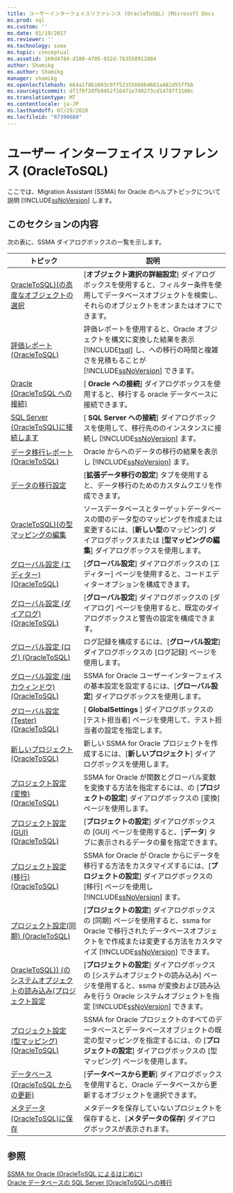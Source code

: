 ```yaml
---
title: ユーザーインターフェイスリファレンス (OracleToSQL) |Microsoft Docs
ms.prod: sql
ms.custom: ''
ms.date: 01/19/2017
ms.reviewer: ''
ms.technology: ssma
ms.topic: conceptual
ms.assetid: 160d4784-d108-4705-932d-763558912804
author: Shamikg
ms.author: Shamikg
manager: shamikg
ms.openlocfilehash: 664a1f861603c9ff52355660b4601a482d55ffbb
ms.sourcegitcommit: df1f0f2dfb9452f16471e740273cd1478ff3100c
ms.translationtype: MT
ms.contentlocale: ja-JP
ms.lasthandoff: 07/29/2020
ms.locfileid: "87390688"
---
```

# <a name="user-interface-reference-oracletosql"></a>ユーザー インターフェイス リファレンス (OracleToSQL)
ここでは、Migration Assistant (SSMA) for Oracle のヘルプトピックについて説明 [!INCLUDE[ssNoVersion](../../includes/ssnoversion-md.md)] します。  
  
## <a name="in-this-section"></a>このセクションの内容  
次の表に、SSMA ダイアログボックスの一覧を示します。  
  
|トピック|説明|  
|-|-|  
|[OracleToSQL&#41;&#40;の高度なオブジェクトの選択](../../ssma/oracle/advanced-object-selection-oracletosql.md)|[**オブジェクト選択の詳細設定**] ダイアログボックスを使用すると、フィルター条件を使用してデータベースオブジェクトを検索し、それらのオブジェクトをオンまたはオフにできます。|  
|[評価レポート &#40;OracleToSQL&#41;](../../ssma/oracle/assessment-report-oracletosql.md)|評価レポートを使用すると、Oracle オブジェクトを構文に変換した結果を表示 [!INCLUDE[tsql](../../includes/tsql-md.md)] し、への移行の時間と複雑さを見積もることが [!INCLUDE[ssNoVersion](../../includes/ssnoversion-md.md)] できます。|  
|[Oracle &#40;OracleToSQL への接続&#41;](../../ssma/oracle/connect-to-oracle-oracletosql.md)|[ **Oracle への接続**] ダイアログボックスを使用すると、移行する oracle データベースに接続できます。|  
|[SQL Server &#40;OracleToSQL&#41;に接続します](../../ssma/oracle/connect-to-sql-server-oracletosql.md)|[ **SQL Server への接続**] ダイアログボックスを使用して、移行先ののインスタンスに接続し [!INCLUDE[ssNoVersion](../../includes/ssnoversion-md.md)] ます。|  
|[データ移行レポート &#40;OracleToSQL&#41;](../../ssma/oracle/data-migration-report-oracletosql.md)|Oracle からへのデータの移行の結果を表示し [!INCLUDE[ssNoVersion](../../includes/ssnoversion-md.md)] ます。|  
|[データの移行設定](data-migration-settings-oracletosql.md)|[**拡張データ移行の設定**] タブを使用すると、データ移行のためのカスタムクエリを作成できます。|  
|[OracleToSQL&#41;&#40;の型マッピングの編集](../../ssma/oracle/edit-type-mapping-oracletosql.md)|ソースデータベースとターゲットデータベースの間のデータ型のマッピングを作成または変更するには、[**新しい型**のマッピング] ダイアログボックスまたは [**型マッピングの編集**] ダイアログボックスを使用します。|  
|[グローバル設定 &#40;エディター&#41; &#40;OracleToSQL&#41;](../../ssma/oracle/global-settings-editor-oracletosql.md)|[**グローバル設定**] ダイアログボックスの [エディター] ページを使用すると、コードエディターオプションを構成できます。|  
|[グローバル設定 &#40;ダイアログ&#41;  &#40;OracleToSQL&#41;](../../ssma/oracle/global-settings-dialogs-oracletosql.md)|[**グローバル設定**] ダイアログボックスの [ダイアログ] ページを使用すると、既定のダイアログボックスと警告の設定を構成できます。|  
|[グローバル設定 &#40;ログ&#41; &#40;OracleToSQL&#41;](../../ssma/oracle/global-settings-logging-oracletosql.md)|ログ記録を構成するには、[**グローバル設定**] ダイアログボックスの [ログ記録] ページを使用します。|  
|[グローバル設定 &#40;出力ウィンドウ&#41;  &#40;OracleToSQL&#41;](../../ssma/oracle/global-settings-output-window-oracletosql.md)|SSMA for Oracle ユーザーインターフェイスの基本設定を設定するには、[**グローバル設定**] ダイアログボックスを使用します。|  
|[グローバル設定 &#40;Tester&#41; &#40;OracleToSQL&#41;](../../ssma/oracle/global-settings-tester-oracletosql.md)|[ **GlobalSettings** ] ダイアログボックスの [テスト担当者] ページを使用して、テスト担当者の設定を指定します。|  
|[新しいプロジェクト &#40;OracleToSQL&#41;](../../ssma/oracle/new-project-oracletosql.md)|新しい SSMA for Oracle プロジェクトを作成するには、[**新しいプロジェクト**] ダイアログボックスを使用します。|  
|[プロジェクト設定 &#40;変換&#41; &#40;OracleToSQL&#41;](../../ssma/oracle/project-settings-conversion-oracletosql.md)|SSMA for Oracle が関数とグローバル変数を変換する方法を指定するには、の [**プロジェクトの設定**] ダイアログボックスの [変換] ページを使用します。|  
|[プロジェクト設定 &#40;GUI&#41; &#40;OracleToSQL&#41;](../../ssma/oracle/project-settings-gui-oracletosql.md)|[**プロジェクトの設定**] ダイアログボックスの [GUI] ページを使用すると、[**データ**] タブに表示されるデータの量を指定できます。|  
|[プロジェクト設定 &#40;移行&#41; &#40;OracleToSQL&#41;](../../ssma/oracle/project-settings-migration-oracletosql.md)|SSMA for Oracle が Oracle からにデータを移行する方法をカスタマイズするには、[**プロジェクトの設定**] ダイアログボックスの [移行] ページを使用し [!INCLUDE[ssNoVersion](../../includes/ssnoversion-md.md)] ます。|  
|[プロジェクト設定&#40;同期&#41; &#40;OracleToSQL&#41;](../../ssma/oracle/project-settings-synchronization-oracletosql.md)|[**プロジェクトの設定**] ダイアログボックスの [同期] ページを使用すると、ssma for Oracle で移行されたデータベースオブジェクトをで作成または変更する方法をカスタマイズ [!INCLUDE[ssNoVersion](../../includes/ssnoversion-md.md)] できます。|  
|[OracleToSQL&#41;&#41; &#40;のシステムオブジェクトの読み込み&#40;プロジェクト設定](../../ssma/oracle/project-settings-loading-system-objects-oracletosql.md)|[**プロジェクトの設定**] ダイアログボックスの [システムオブジェクトの読み込み] ページを使用すると、ssma が変換および読み込みを行う Oracle システムオブジェクトを指定 [!INCLUDE[ssNoVersion](../../includes/ssnoversion-md.md)] できます。|  
|[プロジェクト設定 &#40;型マッピング&#41; &#40;OracleToSQL&#41;](../../ssma/oracle/project-settings-type-mapping-oracletosql.md)|SSMA for Oracle プロジェクトのすべてのデータベースとデータベースオブジェクトの既定の型マッピングを指定するには、の [**プロジェクトの設定**] ダイアログボックスの [型マッピング] ページを使用します。|  
|[データベース &#40;OracleToSQL からの更新&#41;](../../ssma/oracle/refresh-from-database-oracletosql.md)|[**データベースから更新**] ダイアログボックスを使用すると、Oracle データベースから更新するオブジェクトを選択できます。|  
|[メタデータ &#40;OracleToSQL&#41;に保存](../../ssma/oracle/save-metadata-oracletosql.md)|メタデータを保存していないプロジェクトを保存すると、[**メタデータの保存**] ダイアログボックスが表示されます。|  
  
## <a name="see-also"></a>参照  
[SSMA for Oracle &#40;OracleToSQL によるはじめに&#41;](../../ssma/oracle/getting-started-with-ssma-for-oracle-oracletosql.md)  
[Oracle データベースの SQL Server &#40;OracleToSQL&#41;への移行](../../ssma/oracle/migrating-oracle-databases-to-sql-server-oracletosql.md)  
  
